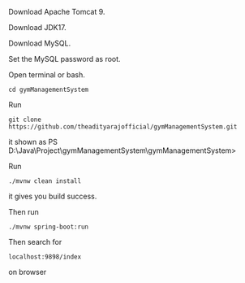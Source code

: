 Download Apache Tomcat 9.

Download JDK17.

Download MySQL.

Set the MySQL password as root.

Open terminal or bash. 

    cd gymManagementSystem


Run
       
    git clone https://github.com/theadityarajofficial/gymManagementSystem.git

it shown as    PS D:\Java\Project\gymManagementSystem\gymManagementSystem>

Run 

    ./mvnw clean install

it gives you build success. 

Then run 
   
    ./mvnw spring-boot:run

Then search for 
        
    localhost:9898/index
    
on browser 
